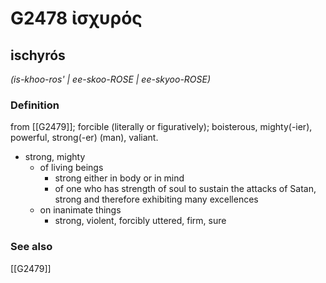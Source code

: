 # G2478 ἰσχυρός

## ischyrós

_(is-khoo-ros' | ee-skoo-ROSE | ee-skyoo-ROSE)_

### Definition

from [[G2479]]; forcible (literally or figuratively); boisterous, mighty(-ier), powerful, strong(-er) (man), valiant.

- strong, mighty
  - of living beings
    - strong either in body or in mind
    - of one who has strength of soul to sustain the attacks of Satan, strong and therefore exhibiting many excellences
  - on inanimate things
    - strong, violent, forcibly uttered, firm, sure

### See also

[[G2479]]

